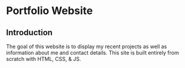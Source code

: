 Portfolio Website
========================

Introduction
-----------

The goal of this website is to display my recent projects as well as information about me and contact details. This site is built entirely from scratch with HTML, CSS, & JS. 

